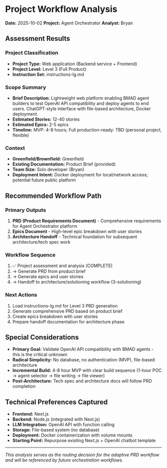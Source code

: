 # Project Workflow Analysis

**Date:** 2025-10-02
**Project:** Agent Orchestrator
**Analyst:** Bryan

## Assessment Results

### Project Classification

- **Project Type:** Web application (Backend service + Frontend)
- **Project Level:** Level 3 (Full Product)
- **Instruction Set:** instructions-lg.md

### Scope Summary

- **Brief Description:** Lightweight web platform enabling BMAD agent builders to test OpenAI API compatibility and deploy agents to end users. ChatGPT-style interface with file-based architecture, Docker deployment.
- **Estimated Stories:** 12-40 stories
- **Estimated Epics:** 2-5 epics
- **Timeline:** MVP: 4-8 hours; Full production-ready: TBD (personal project, flexible)

### Context

- **Greenfield/Brownfield:** Greenfield
- **Existing Documentation:** Product Brief (provided)
- **Team Size:** Solo developer (Bryan)
- **Deployment Intent:** Docker deployment for local/network access; potential future public platform

## Recommended Workflow Path

### Primary Outputs

1. **PRD (Product Requirements Document)** - Comprehensive requirements for Agent Orchestrator platform
2. **Epics Document** - High-level epic breakdown with user stories
3. **Architecture Handoff** - Technical foundation for subsequent architecture/tech spec work

### Workflow Sequence

1. ✅ Project assessment and analysis (COMPLETE)
2. → Generate PRD from product brief
3. → Generate epics and user stories
4. → Handoff to architecture/solutioning workflow (3-solutioning)

### Next Actions

1. Load instructions-lg.md for Level 3 PRD generation
2. Generate comprehensive PRD based on product brief
3. Create epics breakdown with user stories
4. Prepare handoff documentation for architecture phase

## Special Considerations

- **Primary Goal:** Validate OpenAI API compatibility with BMAD agents - this is the critical unknown
- **Radical Simplicity:** No database, no authentication (MVP), file-based architecture
- **Incremental Build:** 4-8 hour MVP with clear build sequence (1-hour POC → agent selector → file writing → file viewer)
- **Post-Architecture:** Tech spec and architecture docs will follow PRD completion

## Technical Preferences Captured

- **Frontend:** Next.js
- **Backend:** Node.js (integrated with Next.js)
- **LLM Integration:** OpenAI API with function calling
- **Storage:** File-based system (no database)
- **Deployment:** Docker containerization with volume mounts
- **Starting Point:** Repurpose existing Next.js + OpenAI chatbot template

---

_This analysis serves as the routing decision for the adaptive PRD workflow and will be referenced by future orchestration workflows._
